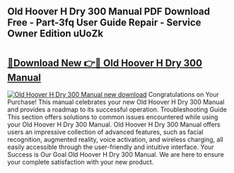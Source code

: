 ## Old Hoover H Dry 300 Manual PDF Download Free - Part-3fq User Guide Repair - Service Owner Edition uUoZk

# <h2><a href="http://cf12247.oget.top/?id=Old+Hoover+H+Dry+300+Manual">🔗Download New 👉🔴 Old Hoover H Dry 300 Manual</a></h2>

[![Old Hoover H Dry 300 Manual new download](https://i.imgur.com/5g1atiW.png)](http://cf12247.oget.top/?id=Old+Hoover+H+Dry+300+Manual)
Congratulations on Your Purchase! This manual celebrates your new Old Hoover H Dry 300 Manual and provides a roadmap to its successful operation. Troubleshooting Guide This section offers solutions to common issues encountered while using your Old Hoover H Dry 300 Manual. Old Hoover H Dry 300 Manual offers users an impressive collection of advanced features, such as facial recognition, augmented reality, voice activation, and wireless charging, all easily accessible through the user-friendly and intuitive interface. Your Success is Our Goal Old Hoover H Dry 300 Manual. We are here to ensure your complete satisfaction with your new product.

